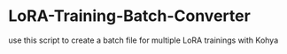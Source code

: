 # LoRA-Training-Batch-Converter
use this script to create a batch file for multiple LoRA trainings with Kohya
